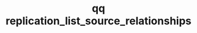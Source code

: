 ---
category: replication
command: replication_list_source_relationships
keywords: qq, qq_cli, replication_list_source_relationships
optional_options: []
permalink: /qq-cli-command-guide/replication/replication_list_source_relationships.html
positional_options: []
sidebar: qq_cli_command_reference_sidebar
summary: This section explains how to use the <code>qq replication_list_source_relationships</code>
  command.
synopsis: List existing source replication relationships.
title: qq replication_list_source_relationships
usage: qq replication_list_source_relationships [-h]
zendesk_source: qq CLI Command Guide

---